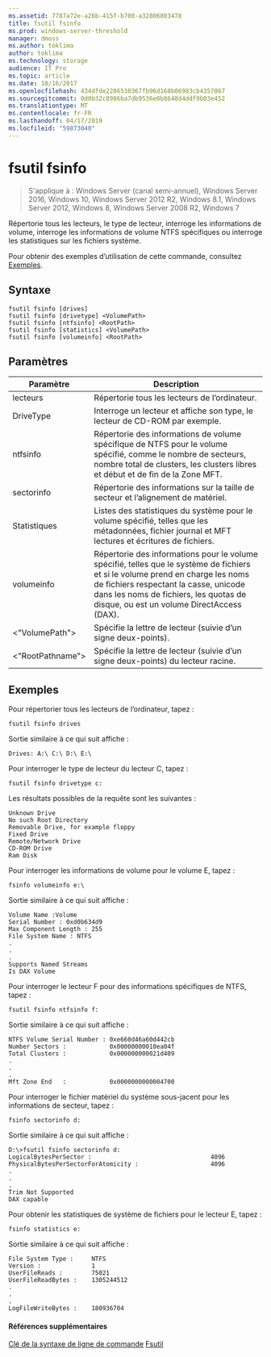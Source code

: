 ```yaml
---
ms.assetid: 7787a72e-a26b-415f-b700-a32806803478
title: fsutil fsinfo
ms.prod: windows-server-threshold
manager: dmoss
ms.author: toklima
author: toklima
ms.technology: storage
audience: IT Pro
ms.topic: article
ms.date: 10/16/2017
ms.openlocfilehash: 434dfde2286538367fb96d168b06983cb4357067
ms.sourcegitcommit: 0d0b32c8986ba7db9536e0b8648d4ddf9b03e452
ms.translationtype: MT
ms.contentlocale: fr-FR
ms.lasthandoff: 04/17/2019
ms.locfileid: "59873040"
---
```

# <a name="fsutil-fsinfo"></a>fsutil fsinfo
>S'applique à : Windows Server (canal semi-annuel), Windows Server 2016, Windows 10, Windows Server 2012 R2, Windows 8.1, Windows Server 2012, Windows 8, Windows Server 2008 R2, Windows 7

Répertorie tous les lecteurs, le type de lecteur, interroge les informations de volume, interroge les informations de volume NTFS spécifiques ou interroge les statistiques sur les fichiers système.

Pour obtenir des exemples d’utilisation de cette commande, consultez [Exemples](#BKMK_examples).

## <a name="syntax"></a>Syntaxe

```
fsutil fsinfo [drives]
fsutil fsinfo [drivetype] <VolumePath>
fsutil fsinfo [ntfsinfo] <RootPath>
fsutil fsinfo [statistics] <VolumePath>
fsutil fsinfo [volumeinfo] <RootPath>
```

## <a name="parameters"></a>Paramètres

|Paramètre|Description|
|-------------|---------------|
|lecteurs|Répertorie tous les lecteurs de l’ordinateur.|
|DriveType|Interroge un lecteur et affiche son type, le lecteur de CD-ROM par exemple.|
|ntfsinfo|Répertorie des informations de volume spécifique de NTFS pour le volume spécifié, comme le nombre de secteurs, nombre total de clusters, les clusters libres et début et de fin de la Zone MFT.|
|sectorinfo|Répertorie des informations sur la taille de secteur et l’alignement de matériel.|
|Statistiques|Listes des statistiques du système pour le volume spécifié, telles que les métadonnées, fichier journal et MFT lectures et écritures de fichiers.|
|volumeinfo|Répertorie des informations pour le volume spécifié, telles que le système de fichiers et si le volume prend en charge les noms de fichiers respectant la casse, unicode dans les noms de fichiers, les quotas de disque, ou est un volume DirectAccess (DAX).|
|<"VolumePath">|Spécifie la lettre de lecteur (suivie d’un signe deux-points).|
|<"RootPathname">|Spécifie la lettre de lecteur (suivie d’un signe deux-points) du lecteur racine.|

## <a name="BKMK_examples"></a>Exemples
Pour répertorier tous les lecteurs de l’ordinateur, tapez :

```
fsutil fsinfo drives
```

Sortie similaire à ce qui suit affiche :

```
Drives: A:\ C:\ D:\ E:\       
```

Pour interroger le type de lecteur du lecteur C, tapez :

```
fsutil fsinfo drivetype c:
```

Les résultats possibles de la requête sont les suivantes :

```
Unknown Drive
No such Root Directory
Removable Drive, for example floppy
Fixed Drive
Remote/Network Drive
CD-ROM Drive
Ram Disk
```

Pour interroger les informations de volume pour le volume E, tapez :

```
fsinfo volumeinfo e:\
```

Sortie similaire à ce qui suit affiche :

```
Volume Name :Volume
Serial Number : 0xd0b634d9
Max Component Length : 255
File System Name : NTFS
.
.
.
Supports Named Streams
Is DAX Volume
```

Pour interroger le lecteur F pour des informations spécifiques de NTFS, tapez :

```
fsutil fsinfo ntfsinfo f:
```

Sortie similaire à ce qui suit affiche :

```
NTFS Volume Serial Number : 0xe660d46a60d442cb
Number Sectors :            0x00000000010ea04f
Total Clusters :            0x000000000021d409
.
.
.
Mft Zone End   :            0x0000000000004700       
```

Pour interroger le fichier matériel du système sous-jacent pour les informations de secteur, tapez :

```
fsinfo sectorinfo d:
```

Sortie similaire à ce qui suit affiche :

```
D:\>fsutil fsinfo sectorinfo d:
LogicalBytesPerSector :                                 4096
PhysicalBytesPerSectorForAtomicity :                    4096
.
.
.
Trim Not Supported
DAX capable
```

Pour obtenir les statistiques de système de fichiers pour le lecteur E, tapez :

```
fsinfo statistics e:
```

Sortie similaire à ce qui suit affiche :

```
File System Type :     NTFS
Version :              1
UserFileReads :        75021
UserFileReadBytes :    1305244512
.
.
.
LogFileWriteBytes :    180936704       
```

#### <a name="additional-references"></a>Références supplémentaires
[Clé de la syntaxe de ligne de commande](Command-Line-Syntax-Key.md)
[Fsutil](Fsutil.md)


